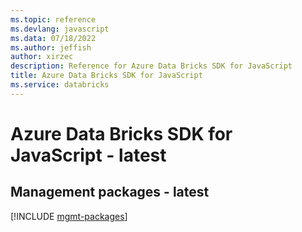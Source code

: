 ```yaml
---
ms.topic: reference
ms.devlang: javascript
ms.data: 07/18/2022
ms.author: jeffish
author: xirzec
description: Reference for Azure Data Bricks SDK for JavaScript
title: Azure Data Bricks SDK for JavaScript
ms.service: databricks
---
```

# Azure Data Bricks SDK for JavaScript - latest

## Management packages - latest
[!INCLUDE [mgmt-packages](data-bricks-mgmt-index.md)]
